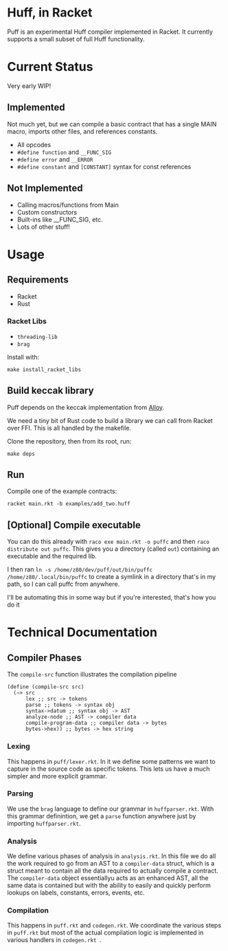 # Huff, in Racket

Puff is an experimental Huff compiler implemented in Racket. It currently supports a small subset of full Huff functionality.

# Current Status

Very early WIP!

## Implemented

Not much yet, but we can compile a basic contract that has a single MAIN macro, imports other files, and references constants.

- All opcodes
- `#define function` and `__FUNC_SIG`
- `#define error` and `__ERROR`
- `#define constant` and `[CONSTANT]` syntax for const references

## Not Implemented
- Calling macros/functions from Main
- Custom constructors
- Built-ins like __FUNC_SIG, etc.
- Lots of other stuff!

# Usage

## Requirements

- Racket
- Rust

### Racket Libs

- `threading-lib`
- `brag`

Install with:

`make install_racket_libs`

## Build keccak library

Puff depends on the keccak implementation from [Alloy](https://github.com/alloy-rs/core). 

We need a tiny bit of Rust code to build a library we can call from Racket over FFI. This is all handled by the makefile.

Clone the repository, then from its root, run:

`make deps`

## Run

Compile one of the example contracts:

`racket main.rkt -b examples/add_two.huff`

## [Optional] Compile executable

You can do this already with `raco exe main.rkt -o puffc` and then `raco distribute out puffc`. This gives you a directory (called `out`) containing an executable and the required lib. 

I then ran `ln -s /home/z80/dev/puff/out/bin/puffc /home/z80/.local/bin/puffc` to create a symlink in a directory that's in my path, so I can call puffc from anywhere.

I'll be automating this in some way but if you're interested, that's how you do it

# Technical Documentation

## Compiler Phases

The `compile-src` function illustrates the compilation pipeline

``` racket
(define (compile-src src)
  (~> src
      lex ;; src -> tokens
      parse ;; tokens -> syntax obj
      syntax->datum ;; syntax obj -> AST
      analyze-node ;; AST -> compiler data
      compile-program-data ;; compiler data -> bytes
      bytes->hex)) ;; bytes -> hex string
```

### Lexing

This happens in `puff/lexer.rkt`. In it we define some patterns we want to capture in the source code as specific tokens. This lets us have a much simpler and more explicit grammar. 

### Parsing

We use the `brag` language to define our grammar in `huffparser.rkt`. With this grammar definintion, we get a `parse` function anywhere just by importing `huffparser.rkt`.

### Analysis

We define various phases of analysis in `analysis.rkt`. In this file we do all the work required to go from an AST to a `compiler-data` struct, which is a struct meant to contain all the data required to actually compile a contract. The `compiler-data` object essentiallyu acts as an enhanced AST, all the same data is contained but with the ability to easily and quickly perform lookups on labels, constants, errors, events, etc.

### Compilation

This happens in `puff.rkt` and `codegen.rkt`. We coordinate the various steps in `puff.rkt` but most of the actual compilation logic is implemented in various handlers in `codegen.rkt `.
